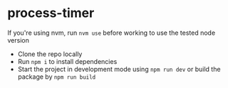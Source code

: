 # process-timer

If you're using nvm, run `nvm use` before working to use the tested node version

-   Clone the repo locally
-   Run `npm i` to install dependencies
-   Start the project in development mode using `npm run dev` or build the package by `npm run build`
